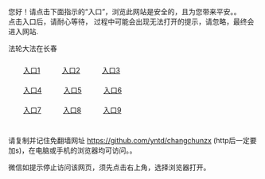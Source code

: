 您好！请点击下面指示的“入口”，浏览此网站是安全的，且为您带来平安。。 <br/>
点击入口后，请耐心等待， 过程中可能会出现无法打开的提示，请忽略，最终会进入网站. </br>

法轮大法在长春<br/>
<div style="padding:10px"><a style="margin:20px" target="_blank" href="https://d4sxxa2o4fzlv.cloudfront.net/2Qpsp?tsxbske" id="ccLink1" rel="nofollow">入口1</a> <a target="_blank" style="margin:20px" href="https://d27kmb8d4o1oj0.cloudfront.net/2Qpsp?vtpibh" id="ccLink2" rel="nofollow">入口2</a> <a style="margin:20px" target="_blank" href="https://d1vc5vw6tl4amx.cloudfront.net/2Qpsp?wvxxkef" id="ccLink3" rel="nofollow">入口3</a></div>

<div style="padding:10px" ><a style="margin:20px" target="_blank" href="https://d4sxxa2o4fzlv.cloudfront.net/2Qpsp?tsxbske" id="ccLink4" rel="nofollow">入口4</a> <a style="margin:20px" href="https://d27kmb8d4o1oj0.cloudfront.net/2Qpsp?vtpibh" target="_blank" id="ccLink5" rel="nofollow">入口5</a> <a style="margin:20px" href="https://d1vc5vw6tl4amx.cloudfront.net/2Qpsp?wvxxkef" target="_blank" id="ccLink6" rel="nofollow">入口6</a></div>

<div style="padding:10px"><a style="margin:20px" target="_blank" href="https://d4sxxa2o4fzlv.cloudfront.net/2Qpsp?tsxbske" id="ccLink7" rel="nofollow">入口7</a> <a style="margin:20px" href="https://d27kmb8d4o1oj0.cloudfront.net/2Qpsp?vtpibh" target="_blank" id="ccLink8" rel="nofollow">入口8</a> <a style="margin:20px" target="_blank" href="https://d1vc5vw6tl4amx.cloudfront.net/2Qpsp?wvxxkef" id="ccLink9" rel="nofollow">入口9</a></div>

<br/>



请复制并记住免翻墙网址 https://github.com/yntd/changchunzx (http后一定要加s)，在电脑或手机的浏览器均可访问。。<br/>

微信如提示停止访问该网页，须先点击右上角，选择浏览器打开。
